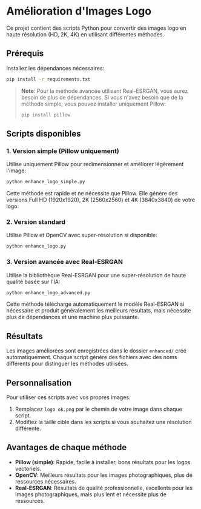 # Amélioration d'Images Logo

Ce projet contient des scripts Python pour convertir des images logo en haute résolution (HD, 2K, 4K) en utilisant différentes méthodes.

## Prérequis

Installez les dépendances nécessaires:

```bash
pip install -r requirements.txt
```

> **Note**: Pour la méthode avancée utilisant Real-ESRGAN, vous aurez besoin de plus de dépendances. Si vous n'avez besoin que de la méthode simple, vous pouvez installer uniquement Pillow:
> ```bash
> pip install pillow
> ```

## Scripts disponibles

### 1. Version simple (Pillow uniquement)

Utilise uniquement Pillow pour redimensionner et améliorer légèrement l'image:

```bash
python enhance_logo_simple.py
```

Cette méthode est rapide et ne nécessite que Pillow. Elle génère des versions Full HD (1920x1920), 2K (2560x2560) et 4K (3840x3840) de votre logo.

### 2. Version standard

Utilise Pillow et OpenCV avec super-résolution si disponible:

```bash
python enhance_logo.py
```

### 3. Version avancée avec Real-ESRGAN

Utilise la bibliothèque Real-ESRGAN pour une super-résolution de haute qualité basée sur l'IA:

```bash
python enhance_logo_advanced.py
```

Cette méthode télécharge automatiquement le modèle Real-ESRGAN si nécessaire et produit généralement les meilleurs résultats, mais nécessite plus de dépendances et une machine plus puissante.

## Résultats

Les images améliorées sont enregistrées dans le dossier `enhanced/` créé automatiquement. Chaque script génère des fichiers avec des noms différents pour distinguer les méthodes utilisées.

## Personnalisation

Pour utiliser ces scripts avec vos propres images:

1. Remplacez `logo ok.png` par le chemin de votre image dans chaque script.
2. Modifiez la taille cible dans les scripts si vous souhaitez une résolution différente.

## Avantages de chaque méthode

- **Pillow (simple)**: Rapide, facile à installer, bons résultats pour les logos vectoriels.
- **OpenCV**: Meilleurs résultats pour les images photographiques, plus de ressources nécessaires.
- **Real-ESRGAN**: Résultats de qualité professionnelle, excellents pour les images photographiques, mais plus lent et nécessite plus de ressources. 